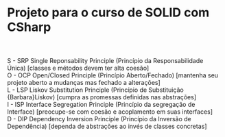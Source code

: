 # Projeto para o curso de SOLID com CSharp
<br><br>
S - SRP Single Reponsability Principle (Princípio da Responsabilidade Única) [classes e métodos devem ter alta coesão]<br>
O - OCP Open/Closed Principle (Princípio Aberto/Fechado) [mantenha seu projeto aberto a mudanças mas fechado a alterações]<br>
L - LSP Liskov Substitution Principle (Princípio de Substituição {Barbara}Liskov) [cumpra as promessas definidas nas abstrações]<br>
I - ISP Interface Segregation Principle (Princípio da segregação de Interface) [preocupe-se com coesão e acoplamento em suas interfaces]<br>
D - DIP Dependency Inversion Principle (Princípio da Inversão de Dependência) [dependa de abstrações ao invés de classes concretas]
